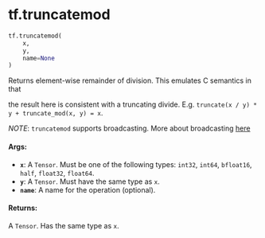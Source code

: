 <div itemscope itemtype="http://developers.google.com/ReferenceObject">
<meta itemprop="name" content="tf.truncatemod" />
<meta itemprop="path" content="Stable" />
</div>

# tf.truncatemod

``` python
tf.truncatemod(
    x,
    y,
    name=None
)
```

Returns element-wise remainder of division. This emulates C semantics in that

the result here is consistent with a truncating divide. E.g. `truncate(x / y) *
y + truncate_mod(x, y) = x`.

*NOTE*: `truncatemod` supports broadcasting. More about broadcasting
[here](http://docs.scipy.org/doc/numpy/user/basics.broadcasting.html)

#### Args:

* <b>`x`</b>: A `Tensor`. Must be one of the following types: `int32`, `int64`, `bfloat16`, `half`, `float32`, `float64`.
* <b>`y`</b>: A `Tensor`. Must have the same type as `x`.
* <b>`name`</b>: A name for the operation (optional).


#### Returns:

A `Tensor`. Has the same type as `x`.
